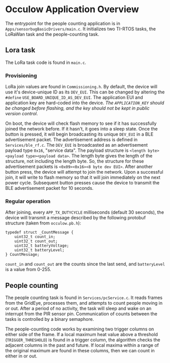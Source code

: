 # Occulow Application Overview
The entrypoint for the people counting application is in `Apps/sensorbugBasicDrivers/main.c`. It initializes two TI-RTOS tasks, the LoRaWan task and the people-counting task.

## Lora task
The LoRa task code is found in `main.c`.

### Provisioning
LoRa join values are found in `Commissioning.h`. By default, the device will use it's device-unique ID as its `DEV_EUI`. This can be changed by altering the `#define` `USE_BOARD_UNIQUE_ID_AS_DEV_EUI`. The application EUI and application key are hard-coded into the device. *The `APPLICATION_KEY` should be changed before flashing, and the key should not be kept in public version control*.

On boot, the device will check flash memory to see if it has successfully joined the network before. If it hasn't, it goes into a sleep state. Once the button is pressed, it will begin broadcasting its unique `DEV_EUI` in a BLE advertisement packet. The advertisement address is defined in `Services/ble_rf.c`. The `DEV_EUI` is broadcasted as an advertisement payload type `0x16`, "service data". The payload structure is `<length byte><payload type><payload data>`. The length byte gives the length of the structure, not including the length byte. So, the structure for these advertisement packets is `<0x09><0x16><8 byte dev EUI>`. After another button press, the device will attempt to join the network. Upon a successful join, it will write to flash memory so that it will join immediately on the next power cycle. Subsequent button presses cause the device to transmit the BLE advertisement packet for 10 seconds.

### Regular operation
After joining, every `APP_TX_DUTYCYCLE` milliseconds (default 30 seconds), the device will transmit a message described by the following protobuf structure (taken from `occulow.pb.h`):
```
typedef struct _CountMessage {
    uint32_t count_in;
    uint32_t count_out;
    uint32_t batteryVoltage;
    uint32_t batteryLevel;
} CountMessage;
```

`count_in` and `count_out` are the counts since the last send, and `batteryLevel` is a value from 0-255.

## People counting
The people counting task is found in `Services/pcService.c`. It reads frames from the GridEye, processes them, and attempts to count people moving in or out. After a period of no activity, the task will sleep and wake on an interrupt from the PIR sensor pin. Communication of counts between the tasks is controlled by a binary semaphore.

The people-counting code works by examining two trigger columns on either side of the frame. If a local maximum heat value above a threshold (`TRIGGER_THRESHOLD`) is found in a trigger column, the algorithm checks the adjacent columns in the past and future. If local maxima within a range of the original maximum are found in these columns, then we can count in either in or out.